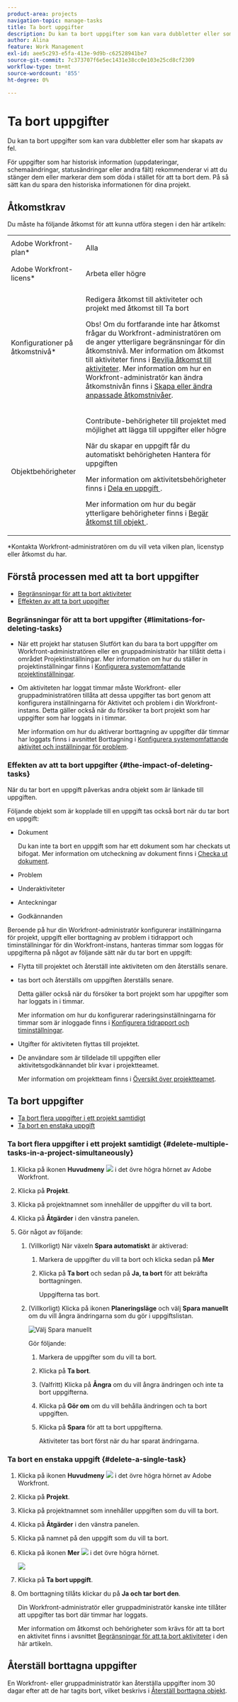 ```yaml
---
product-area: projects
navigation-topic: manage-tasks
title: Ta bort uppgifter
description: Du kan ta bort uppgifter som kan vara dubbletter eller som har skapats av fel.
author: Alina
feature: Work Management
exl-id: aee5c293-e5fa-413e-9d9b-c62528941be7
source-git-commit: 7c373707f6e5ec1431e38cc0e103e25cd8cf2309
workflow-type: tm+mt
source-wordcount: '855'
ht-degree: 0%

---
```


# Ta bort uppgifter

Du kan ta bort uppgifter som kan vara dubbletter eller som har skapats av fel.

För uppgifter som har historisk information (uppdateringar, schemaändringar, statusändringar eller andra fält) rekommenderar vi att du stänger dem eller markerar dem som döda i stället för att ta bort dem. På så sätt kan du spara den historiska informationen för dina projekt.

## Åtkomstkrav

Du måste ha följande åtkomst för att kunna utföra stegen i den här artikeln:

<table style="table-layout:auto"> 
 <col> 
 <col> 
 <tbody> 
  <tr> 
   <td role="rowheader">Adobe Workfront-plan*</td> 
   <td> <p>Alla</p> </td> 
  </tr> 
  <tr> 
   <td role="rowheader">Adobe Workfront-licens*</td> 
   <td> <p>Arbeta eller högre</p> </td> 
  </tr> 
  <tr> 
   <td role="rowheader">Konfigurationer på åtkomstnivå*</td> 
   <td> <p>Redigera åtkomst till aktiviteter och projekt med åtkomst till Ta bort</p> <p>Obs! Om du fortfarande inte har åtkomst frågar du Workfront-administratören om de anger ytterligare begränsningar för din åtkomstnivå. Mer information om åtkomst till aktiviteter finns i <a href="../../../administration-and-setup/add-users/configure-and-grant-access/grant-access-tasks.md" class="MCXref xref">Bevilja åtkomst till aktiviteter</a>. Mer information om hur en Workfront-administratör kan ändra åtkomstnivån finns i <a href="../../../administration-and-setup/add-users/configure-and-grant-access/create-modify-access-levels.md" class="MCXref xref">Skapa eller ändra anpassade åtkomstnivåer</a>. </p> </td> 
  </tr> 
  <tr> 
   <td role="rowheader">Objektbehörigheter</td> 
   <td> <p>Contribute-behörigheter till projektet med möjlighet att lägga till uppgifter eller högre</p> <p>När du skapar en uppgift får du automatiskt behörigheten Hantera för uppgiften</p> <p> Mer information om aktivitetsbehörigheter finns i <a href="../../../workfront-basics/grant-and-request-access-to-objects/share-a-task.md" class="MCXref xref">Dela en uppgift </a>. </p> <p>Mer information om hur du begär ytterligare behörigheter finns i <a href="../../../workfront-basics/grant-and-request-access-to-objects/request-access.md" class="MCXref xref">Begär åtkomst till objekt </a>.</p> </td> 
  </tr> 
 </tbody> 
</table>

&#42;Kontakta Workfront-administratören om du vill veta vilken plan, licenstyp eller åtkomst du har.

## Förstå processen med att ta bort uppgifter

* [Begränsningar för att ta bort aktiviteter](#limitations-for-deleting-tasks)
* [Effekten av att ta bort uppgifter](#the-impact-of-deleting-tasks)

### Begränsningar för att ta bort uppgifter  {#limitations-for-deleting-tasks}

* När ett projekt har statusen Slutfört kan du bara ta bort uppgifter om Workfront-administratören eller en gruppadministratör har tillåtit detta i området Projektinställningar. Mer information om hur du ställer in projektinställningar finns i [Konfigurera systemomfattande projektinställningar](../../../administration-and-setup/set-up-workfront/configure-system-defaults/set-project-preferences.md).

* Om aktiviteten har loggat timmar måste Workfront- eller gruppadministratören tillåta att dessa uppgifter tas bort genom att konfigurera inställningarna för Aktivitet och problem i din Workfront-instans. Detta gäller också när du försöker ta bort projekt som har uppgifter som har loggats in i timmar.

  <!--
  (NOTE: the last statement is NWE&nbsp;only; not possible in classic)
  -->

  Mer information om hur du aktiverar borttagning av uppgifter där timmar har loggats finns i avsnittet Borttagning i [Konfigurera systemomfattande aktivitet och inställningar för problem](../../../administration-and-setup/set-up-workfront/configure-system-defaults/set-task-issue-preferences.md).

### Effekten av att ta bort uppgifter {#the-impact-of-deleting-tasks}

När du tar bort en uppgift påverkas andra objekt som är länkade till uppgiften.

Följande objekt som är kopplade till en uppgift tas också bort när du tar bort en uppgift:

* Dokument

  Du kan inte ta bort en uppgift som har ett dokument som har checkats ut bifogat. Mer information om utcheckning av dokument finns i [Checka ut dokument](../../../documents/managing-documents/check-out-documents.md).

* Problem
* Underaktiviteter
* Anteckningar
* Godkännanden

Beroende på hur din Workfront-administratör konfigurerar inställningarna för projekt, uppgift eller borttagning av problem i tidrapport och timinställningar för din Workfront-instans, hanteras timmar som loggas för uppgifterna på något av följande sätt när du tar bort en uppgift:

* Flytta till projektet och återställ inte aktiviteten om den återställs senare.
* tas bort och återställs om uppgiften återställs senare.

  Detta gäller också när du försöker ta bort projekt som har uppgifter som har loggats in i timmar.

  <!--
  <MadCap:conditionalText data-mc-conditions="QuicksilverOrClassic.Draft mode">
  (NOTE: this stays NWE; not possible in classic;)
  </MadCap:conditionalText>
  -->

  Mer information om hur du konfigurerar raderingsinställningarna för timmar som är inloggade finns i [Konfigurera tidrapport och timinställningar](../../../administration-and-setup/set-up-workfront/configure-timesheets-schedules/timesheet-and-hour-preferences.md).

* Utgifter för aktiviteten flyttas till projektet.

* De användare som är tilldelade till uppgiften eller aktivitetsgodkännandet blir kvar i projektteamet.

  Mer information om projektteam finns i [Översikt över projektteamet](../../../manage-work/projects/planning-a-project/project-team-overview.md).

## Ta bort uppgifter

* [Ta bort flera uppgifter i ett projekt samtidigt](#delete-multiple-tasks-in-a-project-simultaneously)
* [Ta bort en enstaka uppgift](#delete-a-single-task)

### Ta bort flera uppgifter i ett projekt samtidigt  {#delete-multiple-tasks-in-a-project-simultaneously}

1. Klicka på ikonen **Huvudmeny** ![](assets/main-menu-icon.png) i det övre högra hörnet av Adobe Workfront.

1. Klicka på **Projekt**.
1. Klicka på projektnamnet som innehåller de uppgifter du vill ta bort.
1. Klicka på **Åtgärder** i den vänstra panelen.
1. Gör något av följande:

   1. (Villkorligt) När växeln **Spara automatiskt** är aktiverad:

      1. Markera de uppgifter du vill ta bort och klicka sedan på **Mer**
      1. Klicka på **Ta bort** och sedan på **Ja, ta bort** för att bekräfta borttagningen.

         Uppgifterna tas bort.

   1. (Villkorligt) Klicka på ikonen **Planeringsläge** och välj **Spara manuellt** om du vill ångra ändringarna som du gör i uppgiftslistan.

      ![Välj Spara manuellt](assets/manual-save-option.png)

      Gör följande:

      1. Markera de uppgifter som du vill ta bort.
      1. Klicka på **Ta bort**.
      1. (Valfritt) Klicka på **Ångra** om du vill ångra ändringen och inte ta bort uppgifterna.
      1. Klicka på **Gör om** om du vill behålla ändringen och ta bort uppgiften.
      1. Klicka på **Spara** för att ta bort uppgifterna.

         Aktiviteter tas bort först när du har sparat ändringarna.

### Ta bort en enstaka uppgift {#delete-a-single-task}

1. Klicka på ikonen **Huvudmeny** ![](assets/main-menu-icon.png) i det övre högra hörnet av Adobe Workfront.

1. Klicka på **Projekt**.
1. Klicka på projektnamnet som innehåller uppgiften som du vill ta bort.
1. Klicka på **Åtgärder** i den vänstra panelen.
1. Klicka på namnet på den uppgift som du vill ta bort.
1. Klicka på ikonen **Mer** ![](assets/qs-more-menu.png) i det övre högra hörnet.

   ![](assets/delete-tasks-task-level-nwe-350x225.png)

1. Klicka på **Ta bort uppgift**.
1. Om borttagning tillåts klickar du på **Ja och tar bort den**.

   Din Workfront-administratör eller gruppadministratör kanske inte tillåter att uppgifter tas bort där timmar har loggats.

   Mer information om åtkomst och behörigheter som krävs för att ta bort en aktivitet finns i avsnittet [Begränsningar för att ta bort aktiviteter](#limitations-for-deleting-tasks) i den här artikeln.

## Återställ borttagna uppgifter

En Workfront- eller gruppadministratör kan återställa uppgifter inom 30 dagar efter att de har tagits bort, vilket beskrivs i [Återställ borttagna objekt](../../../administration-and-setup/manage-workfront/manage-deleted-items/restore-deleted-items.md).

